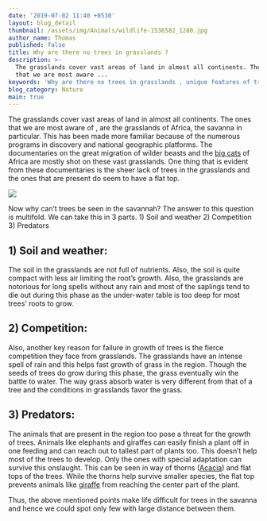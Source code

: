 ```yaml
---
date: '2019-07-02 11:40 +0530'
layout: blog_detail
thumbnail: /assets/img/Animals/wildlife-1536582_1280.jpg
author_name: Thomas
published: false
title: Why are there no trees in grasslands ?
description: >-
  The grasslands cover vast areas of land in almost all continents. The ones
  that we are most aware ...
keywords: 'Why are there no trees in grasslands , unique features of trees in grasslands '
blog_category: Nature
main: true
---
```


The grasslands cover vast areas of land in almost all continents. The ones that we are most aware of , are the grasslands of Africa, the savanna in particular. This has been made more familiar because of the numerous programs in discovery and national geographic platforms. The documentaries on the great migration of wilder beasts and the [big cats](https://www.toknowisgood.com/2018/10/27/wild-cats.html) of Africa are mostly shot on these vast grasslands. One thing that is evident from these documentaries is the sheer lack of trees in the grasslands and the ones that are present do seem to have a flat top.

![]({{site.baseurl}}/assets/img/Animals/wildlife-1536577_1280.jpg)


Now why can’t trees be seen in the savannah? The answer to this question is multifold. We can take this in 3 parts. 1) Soil and weather 2) Competition 3) Predators

## 1) Soil and weather:
The soil in the grasslands are not full of nutrients. Also, the soil is quite compact with less air limiting the root’s growth. Also, the grasslands are notorious for long spells without any rain and most of the saplings tend to die out during this phase as the under-water table is too deep for most trees’ roots to grow.

## 2) Competition:
Also, another key reason for failure in growth of trees is the fierce competition they face from grasslands. The grasslands have an intense spell of rain and this helps fast growth of grass in the region. Though the seeds of trees do grow during this phase, the grass eventually win the battle to water. The way grass absorb water is very different from that of a tree and the conditions in grasslands favor the grass.

## 3) Predators:
The animals that are present in the region too pose a threat for the growth of trees. Animals like elephants and giraffes can easily finish a plant off in one feeding and can reach out to tallest part of plants too. This doesn’t help most of the trees to develop. Only the ones with special adaptation can survive this onslaught. This can be seen in way of thorns ([Acacia](https://en.wikipedia.org/wiki/Acacia)) and flat tops of the trees. While the thorns help survive smaller species, the flat top prevents animals like [giraffe](https://en.wikipedia.org/wiki/Giraffe) from reaching the center part of the plant.

Thus, the above mentioned points make life difficult for trees in the savanna and hence we could spot only few with large distance between them.
